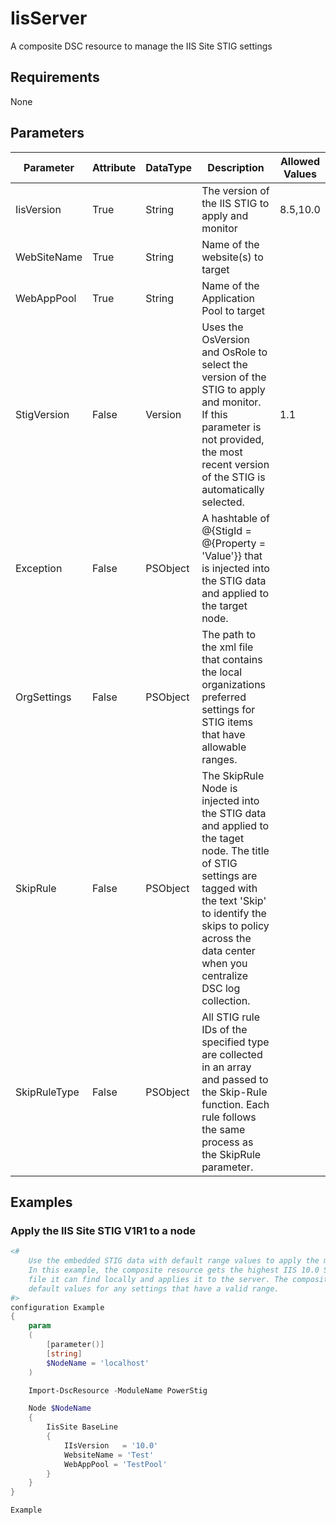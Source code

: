 ﻿# IisServer

A composite DSC resource to manage the IIS Site STIG settings

## Requirements

None

## Parameters

| Parameter | Attribute | DataType | Description | Allowed Values |
| --------- | --------- | -------- | ----------- | -------------- |
| IisVersion | True | String | The version of the IIS STIG to apply and monitor | 8.5,10.0 |
| WebSiteName | True | String | Name of the website(s) to target |  |
| WebAppPool | True | String | Name of the Application Pool to target |  |
| StigVersion | False | Version | Uses the OsVersion and OsRole to select the version of the STIG to apply and monitor. If this parameter is not provided, the most recent version of the STIG is automatically selected. | 1.1 |
| Exception | False | PSObject | A hashtable of @{StigId = @{Property = 'Value'}} that is injected into the STIG data and applied to the target node. |  |
| OrgSettings | False | PSObject | The path to the xml file that contains the local organizations preferred settings for STIG items that have allowable ranges. |  |
| SkipRule | False | PSObject | The SkipRule Node is injected into the STIG data and applied to the taget node. The title of STIG settings are tagged with the text 'Skip' to identify the skips to policy across the data center when you centralize DSC log collection. |  |
| SkipRuleType | False | PSObject | All STIG rule IDs of the specified type are collected in an array and passed to the Skip-Rule function. Each rule follows the same process as the SkipRule parameter. |  |

## Examples

### Apply the IIS Site STIG V1R1 to a node

```PowerShell
<#
    Use the embedded STIG data with default range values to apply the most recent STIG settings.
    In this example, the composite resource gets the highest IIS 10.0 Site STIG version
    file it can find locally and applies it to the server. The composite resource merges in the
    default values for any settings that have a valid range.
#>
configuration Example
{
    param
    (
        [parameter()]
        [string]
        $NodeName = 'localhost'
    )

    Import-DscResource -ModuleName PowerStig

    Node $NodeName
    {
        IisSite BaseLine
        {
            IIsVersion   = '10.0'
            WebsiteName = 'Test'
            WebAppPool = 'TestPool'
        }
    }
}

Example
```
